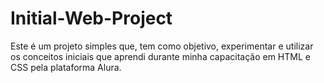# Initial-Web-Project
Este é um projeto simples que, tem como objetivo, experimentar e utilizar os conceitos iniciais que aprendi durante minha capacitação em HTML e CSS pela plataforma Alura.
